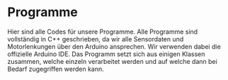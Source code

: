 # Programme
Hier sind alle Codes für unsere Programme. Alle Programme sind vollständig in C++ geschrieben, da wir alle Sensordaten und Motorlenkungen über den Arduino ansprechen. Wir verwenden dabei die offizielle Arduino IDE. Das Programm setzt sich aus einigen Klassen zusammen, welche einzeln verarbeitet werden und auf welche dann bei Bedarf zugegriffen werden kann.
